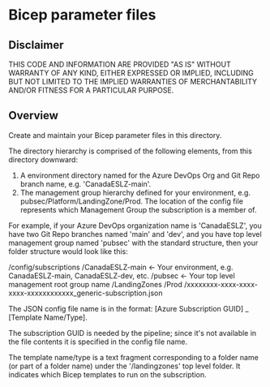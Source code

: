 # Bicep parameter files

## Disclaimer

THIS CODE AND INFORMATION ARE PROVIDED "AS IS" WITHOUT WARRANTY OF ANY KIND, EITHER EXPRESSED OR IMPLIED, INCLUDING BUT NOT LIMITED TO THE IMPLIED WARRANTIES OF MERCHANTABILITY AND/OR FITNESS FOR A PARTICULAR PURPOSE.

## Overview

Create and maintain your Bicep parameter files in this directory.

The directory hierarchy is comprised of the following elements, from this directory downward:

1. A environment directory named for the Azure DevOps Org and Git Repo branch name, e.g. 'CanadaESLZ-main'.
2. The management group hierarchy defined for your environment, e.g. pubsec/Platform/LandingZone/Prod. The location of the config file represents which Management Group the subscription is a member of.

For example, if your Azure DevOps organization name is 'CanadaESLZ', you have two Git Repo branches named 'main' and 'dev', and you have top level management group named 'pubsec' with the standard structure, then your folder structure would look like this:

/config/subscriptions
    /CanadaESLZ-main           <- Your environment, e.g. CanadaESLZ-main, CanadaESLZ-dev, etc.
        /pubsec                <- Your top level management root group name
            /LandingZones
                /Prod
                    /xxxxxxxx-xxxx-xxxx-xxxx-xxxxxxxxxxxx_generic-subscription.json

The JSON config file name is in the format: [Azure Subscription GUID] _ [Template Name/Type].

The subscription GUID is needed by the pipeline; since it's not available in the file contents it is specified in the config file name.

The template name/type is a text fragment corresponding to a folder name (or part of a folder name) under the '/landingzones' top level folder. It indicates which Bicep templates to run on the subscription.
